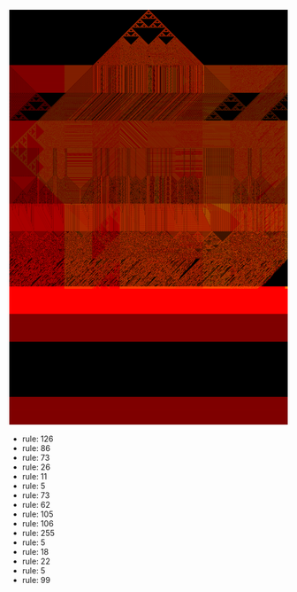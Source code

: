 ![photo](./output.png) 
 * rule: 126
* rule: 86
* rule: 73
* rule: 26
* rule: 11
* rule: 5
* rule: 73
* rule: 62
* rule: 105
* rule: 106
* rule: 255
* rule: 5
* rule: 18
* rule: 22
* rule: 5
* rule: 99
